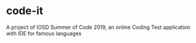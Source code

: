# code-it
A project of IOSD Summer of Code 2019, an online Coding Test application with IDE for famous languages
